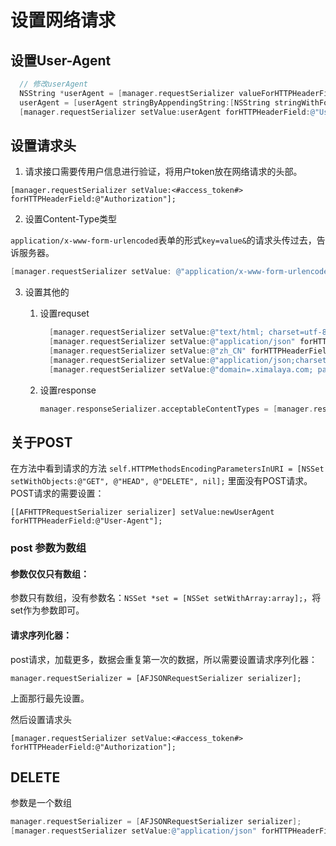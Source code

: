 # 设置网络请求

## 设置User-Agent

```objective-c
  // 修改userAgent
  NSString *userAgent = [manager.requestSerializer valueForHTTPHeaderField:@"User-Agent"];
  userAgent = [userAgent stringByAppendingString:[NSString stringWithFormat:@" AccSchool/%@/DeviceID:%@/", [ACSystemManager getVersionNumber], [ACSystemManager getDeviceId]]];
  [manager.requestSerializer setValue:userAgent forHTTPHeaderField:@"User-Agent"];
```

## 设置请求头

1. 请求接口需要传用户信息进行验证，将用户token放在网络请求的头部。

```
[manager.requestSerializer setValue:<#access_token#> forHTTPHeaderField:@"Authorization"];
```

2. 设置Content-Type类型

`application/x-www-form-urlencoded`表单的形式`key=value&`的请求头传过去，告诉服务器。

```objective-c
[manager.requestSerializer setValue: @"application/x-www-form-urlencoded" forHTTPHeaderField:@"Content-Type"];
```

3. 设置其他的

   1. 设置requset

      ```objective-c
        [manager.requestSerializer setValue:@"text/html; charset=utf-8" forHTTPHeaderField:@"Content-Type"];
        [manager.requestSerializer setValue:@"application/json" forHTTPHeaderField:@"Accept"];
        [manager.requestSerializer setValue:@"zh_CN" forHTTPHeaderField:@"Accept-Language"];
        [manager.requestSerializer setValue:@"application/json;charset=UTF-8" forHTTPHeaderField:@"Content-Type"];
        [manager.requestSerializer setValue:@"domain=.ximalaya.com; path=/; channel=ios-b1; 1&_device=iPhone&6703CF0C-6676-41C1-A5EB-CEA4A1EFEEC8&3.1.43; impl=com.jima.yijingtingshu; 1&_token=7104330&d858cae50f5f704f4f09c0607e30a375bbfc" forHTTPHeaderField:@"Cookie"]; 
      ```

   2. 设置response

      ```objective-c
      manager.responseSerializer.acceptableContentTypes = [manager.responseSerializer.acceptableContentTypes setByAddingObject:@"text/html"];  
      ```

## 关于POST
在方法中看到请求的方法 ` self.HTTPMethodsEncodingParametersInURI = [NSSet setWithObjects:@"GET", @"HEAD", @"DELETE", nil]; ` 里面没有POST请求。
POST请求的需要设置：

```
[[AFHTTPRequestSerializer serializer] setValue:newUserAgent forHTTPHeaderField:@"User-Agent"];
```

### post 参数为数组


#### 参数仅仅只有数组：
参数只有数组，没有参数名：`NSSet *set = [NSSet setWithArray:array];`，将set作为参数即可。

#### 请求序列化器：

post请求，加载更多，数据会重复第一次的数据，所以需要设置请求序列化器：

```
manager.requestSerializer = [AFJSONRequestSerializer serializer];
```

上面那行最先设置。

然后设置请求头

```
[manager.requestSerializer setValue:<#access_token#> forHTTPHeaderField:@"Authorization"];
```

## DELETE

参数是一个数组

```objective-c
manager.requestSerializer = [AFJSONRequestSerializer serializer];
[manager.requestSerializer setValue:@"application/json" forHTTPHeaderField:@"Content-Type"];
```




